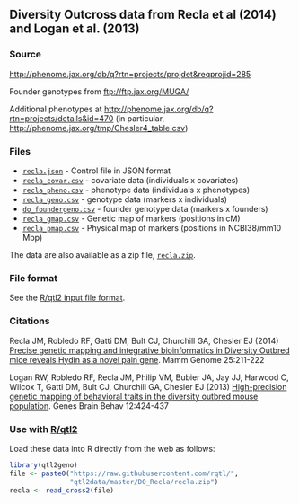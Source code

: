 ## Diversity Outcross data from Recla et al (2014) and Logan et al. (2013)

### Source

<http://phenome.jax.org/db/q?rtn=projects/projdet&reqprojid=285>

Founder genotypes from <ftp://ftp.jax.org/MUGA/>

Additional phenotypes at
<http://phenome.jax.org/db/q?rtn=projects/details&id=470>
(in particular, <http://phenome.jax.org/tmp/Chesler4_table.csv>)


### Files

- [`recla.json`](recla.json) - Control file in JSON format
- [`recla_covar.csv`](recla_covar.csv) - covariate data (individuals x
  covariates)
- [`recla_pheno.csv`](recla_pheno.csv) - phenotype data (individuals x
  phenotypes)
- [`recla_geno.csv`](recla_geno.csv) - genotype data (markers x individuals)
- [`do_foundergeno.csv`](recla_foundergeno.csv) - founder genotype data
  (markers x founders)
- [`recla_gmap.csv`](recla_gmap.csv) - Genetic map of markers (positions in
  cM)
- [`recla_pmap.csv`](recla_pmap.csv) - Physical map of markers (positions in
  NCBI38/mm10 Mbp)

The data are also available as a zip file, [`recla.zip`](recla.zip).

### File format

See the [R/qtl2 input file format](http://kbroman.org/qtl2/assets/vignettes/input_files.html).


### Citations

Recla JM, Robledo RF, Gatti DM, Bult CJ, Churchill GA, Chesler EJ (2014)
[Precise genetic mapping and integrative bioinformatics in Diversity Outbred mice reveals Hydin as a novel pain gene](http://www.ncbi.nlm.nih.gov/pubmed/24700285).
Mamm Genome 25:211-222

Logan RW, Robledo RF, Recla JM, Philip VM, Bubier JA, Jay JJ, Harwood
C, Wilcox T, Gatti DM, Bult CJ, Churchill GA, Chesler EJ (2013)
[High-precision genetic mapping of behavioral traits in the diversity outbred mouse population](http://www.ncbi.nlm.nih.gov/pubmed/23433259).
Genes Brain Behav 12:424-437


### Use with [R/qtl2](http://kbroman.org/qtl2)

Load these data into R directly from the web as follows:

```r
library(qtl2geno)
file <- paste0("https://raw.githubusercontent.com/rqtl/",
               "qtl2data/master/DO_Recla/recla.zip")
recla <- read_cross2(file)
```
